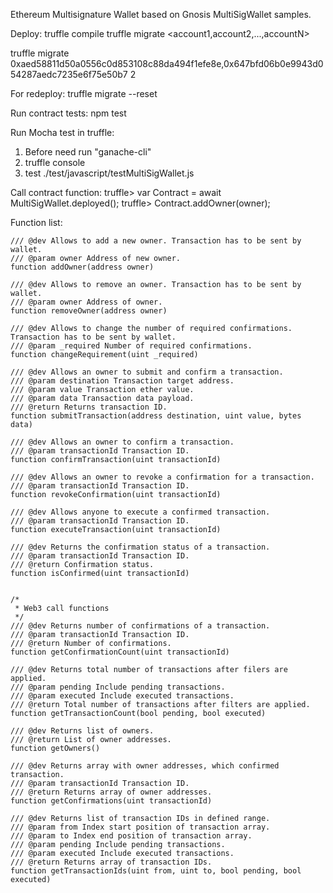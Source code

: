 Ethereum Multisignature Wallet based on Gnosis MultiSigWallet samples.



Deploy:
truffle compile
truffle migrate <account1,account2,...,accountN> <requiredConfirmations>

truffle migrate 0xaed58811d50a0556c0d853108c88da494f1efe8e,0x647bfd06b0e9943d054287aedc7235e6f75e50b7 2



For redeploy:
truffle migrate --reset


Run contract tests:
npm test

Run Mocha test in truffle:
1) Before need run "ganache-cli"
2) truffle console
3) test ./test/javascript/testMultiSigWallet.js


Call contract function:
truffle> var Contract = await MultiSigWallet.deployed();
truffle> Contract.addOwner(owner);


Function list:

    /// @dev Allows to add a new owner. Transaction has to be sent by wallet.
    /// @param owner Address of new owner.
    function addOwner(address owner)

    /// @dev Allows to remove an owner. Transaction has to be sent by wallet.
    /// @param owner Address of owner.
    function removeOwner(address owner)

    /// @dev Allows to change the number of required confirmations. Transaction has to be sent by wallet.
    /// @param _required Number of required confirmations.
    function changeRequirement(uint _required)

    /// @dev Allows an owner to submit and confirm a transaction.
    /// @param destination Transaction target address.
    /// @param value Transaction ether value.
    /// @param data Transaction data payload.
    /// @return Returns transaction ID.
    function submitTransaction(address destination, uint value, bytes data)

    /// @dev Allows an owner to confirm a transaction.
    /// @param transactionId Transaction ID.
    function confirmTransaction(uint transactionId)

    /// @dev Allows an owner to revoke a confirmation for a transaction.
    /// @param transactionId Transaction ID.
    function revokeConfirmation(uint transactionId)

    /// @dev Allows anyone to execute a confirmed transaction.
    /// @param transactionId Transaction ID.
    function executeTransaction(uint transactionId)

    /// @dev Returns the confirmation status of a transaction.
    /// @param transactionId Transaction ID.
    /// @return Confirmation status.
    function isConfirmed(uint transactionId)


    /*
     * Web3 call functions
     */
    /// @dev Returns number of confirmations of a transaction.
    /// @param transactionId Transaction ID.
    /// @return Number of confirmations.
    function getConfirmationCount(uint transactionId)

    /// @dev Returns total number of transactions after filers are applied.
    /// @param pending Include pending transactions.
    /// @param executed Include executed transactions.
    /// @return Total number of transactions after filters are applied.
    function getTransactionCount(bool pending, bool executed)

    /// @dev Returns list of owners.
    /// @return List of owner addresses.
    function getOwners()

    /// @dev Returns array with owner addresses, which confirmed transaction.
    /// @param transactionId Transaction ID.
    /// @return Returns array of owner addresses.
    function getConfirmations(uint transactionId)

    /// @dev Returns list of transaction IDs in defined range.
    /// @param from Index start position of transaction array.
    /// @param to Index end position of transaction array.
    /// @param pending Include pending transactions.
    /// @param executed Include executed transactions.
    /// @return Returns array of transaction IDs.
    function getTransactionIds(uint from, uint to, bool pending, bool executed)



